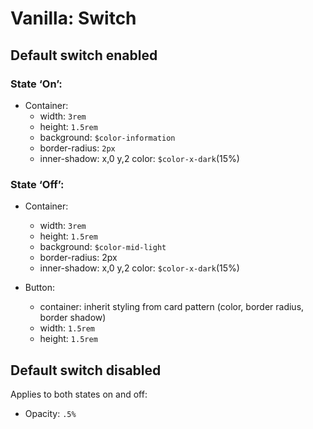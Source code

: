 # Vanilla: Switch

## Default switch enabled
### State ‘On’:
- Container:
  - width: `3rem`
  - height: `1.5rem`
  - background: `$color-information`
  - border-radius: `2px`
  - inner-shadow: x,0 y,2 color: `$color-x-dark`(15%)

### State ‘Off’:
- Container:
  - width: `3rem`
  - height: `1.5rem`
  - background: `$color-mid-light`
  - border-radius: 2px
  - inner-shadow: x,0 y,2 color: `$color-x-dark`(15%)

- Button:
  - container: inherit styling from card pattern (color, border radius, border shadow)
  - width: `1.5rem`
  - height: `1.5rem`

## Default switch disabled
Applies to both states on and off:
- Opacity: `.5%`





